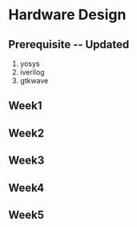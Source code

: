 # Hardware Design
## Prerequisite -- Updated
   1) yosys
   2) iverilog
   3) gtkwave
## Week1
## Week2
## Week3
## Week4
## Week5

